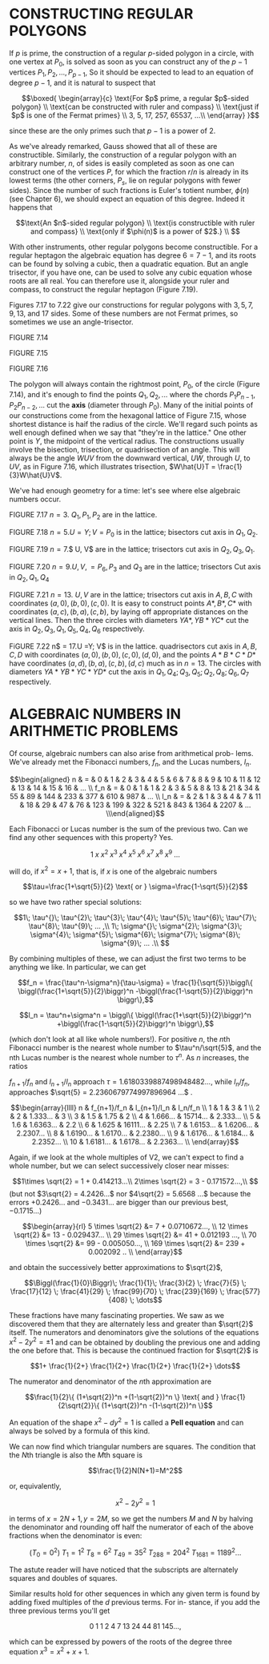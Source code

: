 # CONSTRUCTING REGULAR POLYGONS

If $p$ is prime, the construction of a regular $p$-sided polygon in a
circle, with one vertex at $P_0$, is solved as soon as you can construct
any of the $p - 1$ vertices $P_1, P_2, ... , P_{p-1}$, So it should be
expected to lead to an equation of degree $p - 1$, and it is natural to
suspect that

$$\boxed{
\begin{array}{c}
\text{For $p$ prime, a regular $p$-sided polygon} \\
\text{can be constructed with ruler and compass} \\
\text{just if $p$ is one of the Fermat primes} \\
3, 5, 17, 257, 65537, ...\\
\end{array}
}$$

since these are the only primes such that $p-1$ is a power of $2$.

As we've already remarked, Gauss showed that all of these are
constructible. Similarly, the construction of a regular polygon with an
arbitrary number, $n$, of sides is easily completed as soon as one can
construct one of the vertices $P$, for which the fraction $r/n$ is
already in its lowest terms (the other corners, $P_s$, lie on regular
polygons with fewer sides). Since the number of such fractions is
Euler's totient number, $\phi(n)$ (see Chapter 6), we should expect an
equation of this degree. Indeed it happens that

$$\text{An $n$-sided regular polygon} \\
\text{is constructible with ruler and compass} \\
\text{only if $\phi(n)$ is a power of $2$.} \\
$$

With other instruments, other regular polygons become constructible. For
a regular heptagon the algebraic equation has degree $6 = 7-1$, and its
roots can be found by solving a cubic, then a quadratic equation. But an
angle trisector, if you have one, can be used to solve any cubic
equation whose roots are all real. You can therefore use it, alongside
your ruler and compass, to construct the regular heptagon (Figure 7.19).

Figures 7.17 to 7.22 give our constructions for regular polygons with
$3, 5, 7, 9, 13$, and $17$ sides. Some of these numbers are not Fermat
primes, so sometimes we use an angle-trisector.

FIGURE 7.14

FIGURE 7.15

FIGURE 7.16

The polygon will always contain the rightmost point, $P_0$, of the
circle (Figure 7.14), and it's enough to find the points $Q_1, Q_2,...$
where the chords $P_1P_{n-1}, P_2P_{n-2},...$ cut the **axis** (diameter
through $P_0$). Many of the initial points of our constructions come
from the hexagonal lattice of Figure 7.15, whose shortest distance is
haif the radius of the circle. We'll regard such points as well enough
defined when we say that "they're in the lattice." One other point is
$Y$, the midpoint of the vertical radius. The constructions usually
involve the bisection, trisection, or quadrisection of an angle. This
will always be the angle $WUV$ from the downward vertical, $UW$, through
$U$, to $UV$, as in Figure 7.16, which illustrates trisection,
$W\hat{U}T = \frac{1}{3}W\hat{U}V$.

We've had enough geometry for a time: let's see where else algebraic
numbers occur.

FIGURE 7.17 $n = 3$. $Q_1, P_1, P_2$ are in the lattice.

FIGURE 7.18 $n = 5$.$U =Y;V =P_0$ is in the lattice; bisectors cut axis
in $Q_1, Q_2$.

FIGURE 7.19 $n = 7$.\$ U, V\$ are in the lattice; trisectors cut axis in
$Q_2, Q_3, Q_1$.

FIGURE 7.20 $n = 9$.$U, V, = P_6, P_3$ and $Q_3$ are in the lattice;
trisectors Cut axis in $Q_2, Q_1, Q_4$

FIGURE 7.21 $n = 13$. $U, V$ are in the lattice; trisectors cut axis in
$A, B, C$ with coordinates $(a, 0), (b, 0), (c, 0)$. It is easy to
construct points $A*, B*, C*$ with coordinates $(a, c), (b, a), (c, b)$,
by laying off appropriate distances on the vertical lines. Then the
three circles with diameters $YA*, YB* YC*$ cut the axis in
$Q_2, Q_3, Q_1, Q_5, Q_4, Q_6$ respectively.

FiGURE 7.22 n\$ = 17$.$U =Y; V\$ is in the lattice. quadrisectors cut
axis in $A, B, C, D$ with coordinates $(a, 0), (b, 0), (c, 0), (d, 0)$,
and the points $A* B* C* D*$ have coordinates
$(a, d), (b, a), (c, b), (d, c)$ much as in $n = 13$. The circles with
diameters $YA* YB* YC* YD*$ cut the axis in
$Q_1, Q_4; Q_3, Q_5; Q_2, Q_8; Q_6, Q_7$ respectively.

# ALGEBRAIC NUMBERS IN ARITHMETIC PROBLEMS

Of course, algebraic numbers can also arise from arithmetical prob-
lems. We've already met the Fibonacci numbers, $f_n$, and the Lucas
numbers, $l_n$.

$$\begin{aligned}
n   & = & 0 & 1 & 2 & 3 & 4 & 5 & 6 & 7 & 8 & 9 & 10 & 11 & 12 & 13 & 14 & 15 & 16 & ... \\
f_n & = & 0 & 1 & 1 & 2 & 3 & 5 & 8 & 13 & 21 & 34 & 55 & 89 & 144 & 233 & 377 & 610 & 987 & ... \\
l_n & = & 2 & 1 & 3 & 4 & 7 & 11 & 18 & 29 & 47 & 76 & 123 & 199 & 322 & 521 & 843 & 1364 & 2207 & ... \\\end{aligned}$$

Each Fibonacci or Lucas number is the sum of the previous two. Can we
find any other sequences with this property? Yes.

$$1\;
    x^{}\;
    x^{2}\;
    x^{3}\;
    x^{4}\;
    x^{5}\;
    x^{6}\;
    x^{7}\;
    x^{8}\;
    x^{9}\;
    ...$$

will do, if $x^2 = x + 1$, that is, if $x$ is one of the algebraic
numbers

$$\tau=\frac{1+\sqrt{5}}{2} \text{ or } 
    \sigma=\frac{1-\sqrt{5}}{2}$$

so we have two rather special solutions:

$$1\;
    \tau^{}\;
    \tau^{2}\;
    \tau^{3}\;
    \tau^{4}\;
    \tau^{5}\;
    \tau^{6}\;
    \tau^{7}\;
    \tau^{8}\;
    \tau^{9}\;
    ... ,\\
    1\;
    \sigma^{}\;
    \sigma^{2}\;
    \sigma^{3}\;
    \sigma^{4}\;
    \sigma^{5}\;
    \sigma^{6}\;
    \sigma^{7}\;
    \sigma^{8}\;
    \sigma^{9}\;
    ... .\\
$$

By combining multiples of these, we can adjust the first two terms to be
anything we like. In particular, we can get

$$f_n = \frac{\tau^n-\sigma^n}{\tau-\sigma} = 
    \frac{1}{\sqrt{5}}\biggl\{
        \biggl(\frac{1+\sqrt{5}}{2}\biggr)^n
        -\biggl(\frac{1-\sqrt{5}}{2}\biggr)^n
    \biggr\},$$

$$l_n = \tau^n+\sigma^n = 
    \biggl\{
        \biggl(\frac{1+\sqrt{5}}{2}\biggr)^n
        +\biggl(\frac{1-\sqrt{5}}{2}\biggr)^n
    \biggr\},$$

(which don't look at all like whole numbers!). For positive $n$, the
$n$th Fibonacci number is the nearest whole number to $\tau^n/\sqrt{5}$,
and the nth Lucas number is the nearest whole number to $\tau^n$. As $n$
increases, the ratios

$f_{n+1}/f_n$ and $l_{n+1}/l_n$ approach
$\tau = 1.6180339887498948482 ...$, while $l_n/f_n$, approaches
$\sqrt{5} = 2.2360679774997896964 ...$ .

$$\begin{array}{llll}
n  & f_{n+1}/f_n & l_{n+1}/l_n & l_n/f_n \\
1  & 1 & 3 & 1 \\
2  & 2 & 1.333... & 3 \\
3  & 1.5 & 1.75 & 2 \\
4  & 1.666... & 15714... & 2.333... \\
5  & 1.6 & 1.6363... & 2.2 \\
6  & 1.625 & 16111... & 2.25 \\
7  & 1.6153... & 1.6206... & 2.2307... \\
8  & 1.6190... & 1.6170... & 2.2380... \\
9  & 1.6176... & 1.6184... & 2.2352... \\
10 & 1.6181... & 1.6178... & 2.2363... \\
\end{array}$$

Again, if we look at the whole multiples of V2, we can't expect to find
a whole number, but we can select successively closer near misses:

$$1\times \sqrt{2} = 1 + 0.414213...\\
    2\times \sqrt{2} = 3 - 0.171572...,\\
$$ (but not $3\sqrt{2} = 4.2426...$ nor $4\sqrt{2} = 5.6568 ...$ because
the errors $+0.2426...$ and $-0.3431...$ are bigger than our previous
best, $-0.1715...$)

$$\begin{array}{rl}
    5 \times \sqrt{2} &= 7 + 0.0710672..., \\
    12 \times \sqrt{2} &=  13 - 0.029437... \\
    29 \times \sqrt{2} &=  41 + 0.012193 ..., \\
    70 \times \sqrt{2} &=  99 - 0.005050..., \\
    169 \times \sqrt{2} &=  239 + 0.002092 .. \\        
\end{array}$$

and obtain the successively better approximations to $\sqrt{2}$,

$$\Biggl(\frac{1}{0}\Biggr)\;
\frac{1}{1}\;
\frac{3}{2} \;
\frac{7}{5} \;
\frac{17}{12} \;
\frac{41}{29} \;
\frac{99}{70} \;
\frac{239}{169} \;
\frac{577}{408} \;
\dots$$

These fractions have many fascinating properties. We saw as we
discovered them that they are alternately less and greater than
$\sqrt{2}$ itself. The numerators and denominators give the solutions of
the equations $x^2 - 2y^2 = \pm 1$ and can be obtained by doubling the
previous one and adding the one before that. This is because the
continued fraction for $\sqrt{2}$ is

$$1+
    \frac{1}{2+}
    \frac{1}{2+}
    \frac{1}{2+}
    \frac{1}{2+}
    \dots$$

The numerator and denominator of the $n$th approximation are

$$\frac{1}{2}\{
        (1+\sqrt{2})^n
        +(1-\sqrt{2})^n
    \}
    \text{ and }
    \frac{1}{2\sqrt{2}}\{
        (1+\sqrt{2})^n
        -(1-\sqrt{2})^n
    \}$$

An equation of the shape $x^2 - dy^2 = 1$ is called a **Pell equation**
and can always be solved by a formula of this kind.

We can now find which triangular numbers are squares. The condition that
the $N$th triangle is also the $M$th square is

$$\frac{1}{2}N(N+1)=M^2$$

or, equivalently,

$$x^2-2y^2=1$$

in terms of $x = 2N + 1, y = 2M$, so we get the numbers $M$ and $N$ by
halving the denominator and rounding off half the numerator of each of
the above fractions when the denominator is even:

$$(T_0 = 0^2)\;
T_1 = 1^2\; 
T_8 = 6^2\;
T_{49} = 35^2\;
T_{288} = 204^2\; 
T_{1681} = 1189^2...$$

The astute reader will have noticed that the subscripts are alternately
squares and doubles of squares.

Similar results hold for other sequences in which any given term is
found by adding fixed multiples of the $d$ previous terms. For in-
stance, if you add the three previous terms you'll get

$$0\; 1\; 1\;2\; 4\; 7\; 13\; 24\; 44\; 81\; 145...,$$

which can be expressed by powers of the roots of the degree three
equation $x^3 = x^2 + x + 1$.
